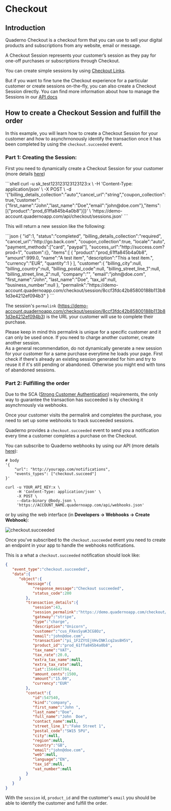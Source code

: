 # Checkout

## Introduction

Quaderno Checkout is a checkout form that you can use to sell your digital products and subscriptions from any website, email or message.

A Checkout Session represents your customer’s session as they pay for one-off purchases or subscriptions through Checkout. 

You can create simple sessions by using [Checkout Links](https://support.quaderno.io/article/115-create-checkout-link). 

But if you want to fine tune the Checkout experience for a particular customer or create sessions on-the-fly, you can also create a Checkout Session directly. You can find more information about how to manage the Sessions in our [API docs](https://developers.quaderno.io/api/#checkout-sessions)

## How to create a Checkout Session and fulfill the order

In this example, you will learn how to create a Checkout Session for your customer and how to asynchrnonously identify the transaction once it has been completed by using the `checkout.succeeded` event.

### Part 1: Creating the Session:

First you need to dynamically create a Checkout Session for your customer (more details [here](https://developers.quaderno.io/api/#create-a-session))

<div class="center-column"></div>
```shell
curl -u sk_test123123123123123:x \
     -H 'Content-Type: application/json' \
     -X POST \
     -d '{"billing_details_collection":"auto","cancel_url":"string","coupon_collection":true,"customer":{"first_name":"John","last_name":"Doe","email":"john@doe.com"},"items":[{"product":"prod_61ffa845b4a0b8"}]}' \
     'https://demo-account.quadernoapp.com/api/checkout/sessions.json'
```

This will return a new session like the following:

<div class="center-column"></div>
```json
{
      "id":1,
      "status":"completed",
      "billing_details_collection":"required",
      "cancel_url":"http://go.back.com",
      "coupon_collection":true,
      "locale":"auto",
      "payment_methods":["card", "paypal"],
      "success_url":"http://success.com?prod=1",
      "custom":{},
      "items":[
         {
            "product":"prod_61ffa845b4a0b8",
            "amount":999.0,
            "name":"A test item",
            "description":"This a test item.",
            "currency":"EUR",
            "quantity":1
         }
      ],
      "customer":{
         "billing_city":null,
         "billing_country":null,
         "billing_postal_code":null,
         "billing_street_line_1":null,
         "billing_street_line_2":null,
         "company":"",
         "email":"john@doe.com",
         "first_name":"John",
         "last_name":"Doe",
         "tax_id":null,
         "business_number":null
      },
      "permalink":"https://demo-account.quadernoapp.com/checkout/session/8ccf3fdc42b85800188b113b81d3e4212ef094b3"
   }
```

The session's `permalink` (https://demo-account.quadernoapp.com/checkout/session/8ccf3fdc42b85800188b113b81d3e4212ef094b3) is the URL your customer will use to complete their purchase. 

<aside class="warning">
Please keep in mind this permalink is unique for a specific customer and it can only be used once. If you need to charge another customer, create another session.
</aside>

<aside class="notice">
As a general recommendation, do not dynamically generate a new session for your customer for a same purchase everytime he loads your page. First check if there's already an existing session generated for him and try to reuse it if it's still pending or abandoned. Otherwise you might end with tons of abandoned sessions.
</aside>

### Part 2: Fulfilling the order

Due to the SCA ([Strong Customer Authentication](https://en.wikipedia.org/wiki/Strong_customer_authentication)) requirements, the only way to guarantee the transaction has succeeded is by checking it asynchrnously via webhooks. 

Once your customer visits the permalink and completes the purchase, you need to set up some webhooks to track succeeded sessions. 

Quaderno provides a `checkout.succeeded` event to send you a notification every time a customer completes a purchase on the Checkout.

You can subscribe to Quaderno webhooks by using our API (more details [here](https://developers.quaderno.io/api/#create-a-webhook)):

<div class="center-column"></div>

```shell
# body
'{
    "url": "http://yourapp.com/notifications",
    "events_types": ["checkout.succeed"]
}'

curl -u YOUR_API_KEY:x \
     -H 'Content-Type: application/json' \
     -X POST \
     --data-binary @body.json \
     'https://ACCOUNT_NAME.quadernoapp.com/api/webhooks.json'
```

or by using the web interface (in **Developers -> Webhooks -> Create Webhook**):

![checkout.succeeded](https://i.imgur.com/iKV1NbY.png)

Once you've subscribed to the `checkout.succeeded` event you need to create an endpoint in your app to handle the webhooks notifications. 

This is a what a `checkout.succeeded` notification should look like:

<div class="center-column"></div>

```json
{
   "event_type":"checkout.succeeded",
   "data":{
      "object":{
         "message":{
            "response_message":"Checkout succeeded",
            "status_code":200
         },
         "transaction_details":{
            "session":43,
            "session_permalink":"https://demo.quadernoapp.com/checkout/session/8ccf3fdc42b85800188b113b81d3e4212ef094b3",
            "gateway":"stripe",
            "type":"charge",
            "description":"Unicorn",
            "customer":"cus_FXesSyaK3CG8Oz",
            "email":"john@doe.com",
            "transaction":"pi_1F2ZYtEjVHvINKlcq2as8H5V",
            "product_id":"prod_61ffa845b4a0b8",
            "tax_name":"VAT",
            "tax_rate":20.0,
            "extra_tax_name":null,
            "extra_tax_rate":null,
            "iat":1564647784,
            "amount_cents":1500,
            "amount":"15.00",
            "currency":"EUR"
         },
         "contact":{
            "id":547540,
            "kind":"company",
            "first_name":"John ",
            "last_name":"Doe",
            "full_name":"John  Doe",
            "contact_name":null,
            "street_line_1":"Fake Street 1",
            "postal_code":"SW15 5PU",
            "city":null,
            "region":null,
            "country":"GB",
            "email":"john@doe.com",
            "web":null,
            "language":"EN",
            "tax_id":null,
            "vat_number":null
         }
      }
   }
}

```

With the `session` id, `product_id` and the customer's `email` you should be able to identify the customer and fulfill the order.
